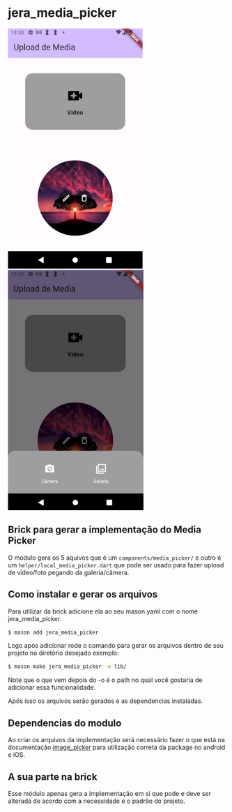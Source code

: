 # jera_media_picker

<img src="assets/example-1.png" height="550"/>
<img src="assets/example-2.png" height="550"/>

## Brick para gerar a implementação do Media Picker

O módulo gera os 5 aquivos que é um `components/media_picker/` e outro é um `helper/local_media_picker.dart` que pode ser usado para fazer upload de video/foto pegando da galeria/câmera.<br>

## Como instalar e gerar os arquivos

Para utilizar da brick adicione ela ao seu mason.yaml com o nome jera_media_picker.

```bash
$ mason add jera_media_picker
```

Logo após adicionar rode o comando para gerar os arquivos dentro de seu projeto no diretório desejado exemplo:

```bash
$ mason make jera_media_picker -o lib/
```

Note que o que vem depois do -o é o path no qual você gostaria de adicionar essa funcionalidade.

Após isso os arquivos serão gerados e as dependencias instaladas.

## Dependencias do modulo

Ao criar os arquivos da implementação será necessário fazer o que está na documentação [image_picker](https://pub.dev/packages/image_picker) para utilização correta da package no android e iOS.<br>


## A sua parte na brick

Esse módulo apenas gera a implementação em si que pode e deve ser alterada de acordo com a necessidade e o padrão do projeto.
